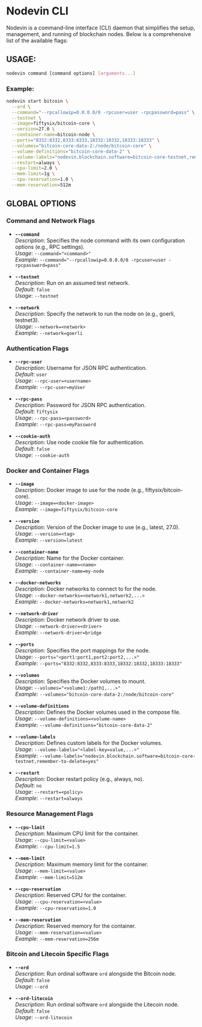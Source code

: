 # Nodevin CLI

Nodevin is a command-line interface (CLI) daemon that simplifies the setup, management, and running of blockchain nodes. Below is a comprehensive list of the available flags:

## USAGE:
```bash
nodevin command [command options] [arguments...]
```

### Example:
```bash
nodevin start bitcoin \
  --ord \
  --command="--rpcallowip=0.0.0.0/0 -rpcuser=user -rpcpassword=pass" \
  --testnet \
  --image=fiftysix/bitcoin-core \
  --version=27.0 \
  --container-name=bitcoin-node \
  --ports="8332:8332,8333:8333,18332:18332,18333:18333" \
  --volumes="bitcoin-core-data-2:/node/bitcoin-core" \
  --volume-definitions="bitcoin-core-data-2" \
  --volume-labels="nodevin.blockchain.software=bitcoin-core-testnet,remember-to-delete=yes" \
  --restart=always \
  --cpu-limit=2.0 \
  --mem-limit=1g \
  --cpu-reservation=1.0 \
  --mem-reservation=512m
```

## GLOBAL OPTIONS

### Command and Network Flags

- **`--command`**  
  *Description*: Specifies the node command with its own configuration options (e.g., RPC settings).  
  *Usage*: `--command="<command>"`  
  *Example*: `--command="--rpcallowip=0.0.0.0/0 -rpcuser=user -rpcpassword=pass"`  

- **`--testnet`**  
  *Description*: Run on an assumed test network.  
  *Default*: `false`  
  *Usage*: `--testnet`  

- **`--network`**  
  *Description*: Specify the network to run the node on (e.g., goerli, testnet3).  
  *Usage*: `--network=<network>`  
  *Example*: `--network=goerli`  

### Authentication Flags

- **`--rpc-user`**  
  *Description*: Username for JSON RPC authentication.  
  *Default*: `user`  
  *Usage*: `--rpc-user=<username>`  
  *Example*: `--rpc-user=myUser`  

- **`--rpc-pass`**  
  *Description*: Password for JSON RPC authentication.  
  *Default*: `fiftysix`  
  *Usage*: `--rpc-pass=<password>`  
  *Example*: `--rpc-pass=myPassword`  

- **`--cookie-auth`**  
  *Description*: Use node cookie file for authentication.  
  *Default*: `false`  
  *Usage*: `--cookie-auth`  

### Docker and Container Flags

- **`--image`**  
  *Description*: Docker image to use for the node (e.g., fiftysix/bitcoin-core).  
  *Usage*: `--image=<docker-image>`  
  *Example*: `--image=fiftysix/bitcoin-core`  

- **`--version`**  
  *Description*: Version of the Docker image to use (e.g., latest, 27.0).  
  *Usage*: `--version=<tag>`  
  *Example*: `--version=latest`  

- **`--container-name`**  
  *Description*: Name for the Docker container.  
  *Usage*: `--container-name=<name>`  
  *Example*: `--container-name=my-node`  

- **`--docker-networks`**  
  *Description*: Docker networks to connect to for the node.  
  *Usage*: `--docker-networks=<network1,network2,...>`  
  *Example*: `--docker-networks=network1,network2`  

- **`--network-driver`**  
  *Description*: Docker network driver to use.  
  *Usage*: `--network-driver=<driver>`  
  *Example*: `--network-driver=bridge`  

- **`--ports`**  
  *Description*: Specifies the port mappings for the node.  
  *Usage*: `--ports="<port1:port1,port2:port2,...>"`  
  *Example*: `--ports="8332:8332,8333:8333,18332:18332,18333:18333"`  

- **`--volumes`**  
  *Description*: Specifies the Docker volumes to mount.  
  *Usage*: `--volumes="<volume1:/path1,...>"`  
  *Example*: `--volumes="bitcoin-core-data-2:/node/bitcoin-core"`  

- **`--volume-definitions`**  
  *Description*: Defines the Docker volumes used in the compose file.  
  *Usage*: `--volume-definitions=<volume-name>`  
  *Example*: `--volume-definitions="bitcoin-core-data-2"`  

- **`--volume-labels`**  
  *Description*: Defines custom labels for the Docker volumes.  
  *Usage*: `--volume-labels="<label-key=value,...>"`  
  *Example*: `--volume-labels="nodevin.blockchain.software=bitcoin-core-testnet,remember-to-delete=yes"`  

- **`--restart`**  
  *Description*: Docker restart policy (e.g., always, no).  
  *Default*: `no`  
  *Usage*: `--restart=<policy>`  
  *Example*: `--restart=always`  

### Resource Management Flags

- **`--cpu-limit`**  
  *Description*: Maximum CPU limit for the container.  
  *Usage*: `--cpu-limit=<value>`  
  *Example*: `--cpu-limit=1.5`  

- **`--mem-limit`**  
  *Description*: Maximum memory limit for the container.  
  *Usage*: `--mem-limit=<value>`  
  *Example*: `--mem-limit=512m`  

- **`--cpu-reservation`**  
  *Description*: Reserved CPU for the container.  
  *Usage*: `--cpu-reservation=<value>`  
  *Example*: `--cpu-reservation=1.0`  

- **`--mem-reservation`**  
  *Description*: Reserved memory for the container.  
  *Usage*: `--mem-reservation=<value>`  
  *Example*: `--mem-reservation=256m`  

### Bitcoin and Litecoin Specific Flags

- **`--ord`**  
  *Description*: Run ordinal software `ord` alongside the Bitcoin node.  
  *Default*: `false`  
  *Usage*: `--ord`  

- **`--ord-litecoin`**  
  *Description*: Run ordinal software `ord` alongside the Litecoin node.  
  *Default*: `false`  
  *Usage*: `--ord-litecoin`  
